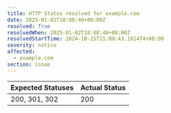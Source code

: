 ```yaml
---
title: HTTP Status resolved for example.com
date: 2025-01-02T18:08:48+00:00Z
resolved: True
resolvedWhen: 2025-01-02T18:08:48+00:00Z
resolvedStartTime: 2024-10-25T21:09:43.191474+00:00
severity: notice
affected:
  - example.com
section: issue
---
```


| Expected Statuses | Actual Status  |
|-------------------|----------------|
| 200, 301, 302 | 200 |
